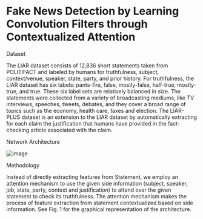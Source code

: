 # Fake News Detection by Learning Convolution Filters through Contextualized Attention

Dataset      

The LIAR dataset consists of 12,836 short statements taken from POLITIFACT and labeled by humans for truthfulness, subject, context/venue, speaker, state, party, and prior history. For truthfulness, the LIAR dataset has six labels: pants-fire, false, mostly-false, half-true, mostly-true, and true. These six label sets are relatively balanced in size. The statements were collected from a variety of broadcasting mediums, like TV interviews, speeches, tweets, debates, and they cover a broad range of topics such as the economy, health care, taxes and election. The LIAR-PLUS dataset is an extension to the LIAR dataset by automatically extracting for each claim the justification that humans have provided in the fact-checking article associated with the claim.

Network Architecture

![image](https://github.com/RishavRaj20/fakenews/assets/81917305/27c9ef78-b696-457c-9c7b-0a512a091c3e)

Methodology

Instead of directly extracting features from Statement, we employ an attention mechanism to use the given side information (subject, speaker, job, state, party, context and justification) to attend over the given statement to check its truthfulness. The attention mechanism makes the process of feature extraction from statement contextualized based on side information. See Fig. 1 for the graphical representation of the architecture.


